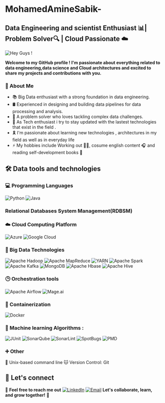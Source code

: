 # MohamedAmineSabik-
## Data Engineering and scientist Enthusiast 📊| Problem Solver🔍 | Cloud Passionate ☁️ 
![Hey Guys !](https://img.shields.io/badge/Hey%20Guys%20!-8A2BE2)

**Welcome to my GitHub profile ! I'm passionate about everything related to data engineering,data science and Cloud architectures  and excited to share my projects and contributions with you.**

### 👧 About Me
- 📚  Big Data enthusiast with a strong foundation in data engineering.
- 🛢️ Experienced in designing and building data pipelines for data processing and analysis.
- 🧩 A problem solver who loves tackling complex data challenges.
- 🌟 As Tech enthusiast i try to stay updated  with the lastest technologies that exist in the field .
- 🎗️ I'm passionate about learning new technologies , architectures in my field as well as in everyday life
- ⚡ My hobbies include Working out 🏋️‍♂️, cosume english content 🎧 and reading self-development books  📖

  

## 🛠 Data tools and technologies
### 💻 Programming Languages
  ![Python](https://img.shields.io/badge/Python-3776AB?style=for-the-badge&logo=python&logoColor=white)
  ![Java](https://img.shields.io/badge/Java-007396?style=for-the-badge&logo=java&logoColor=white&color=pink)
###      Relational Databases System Management(RDBSM)
### ☁️ Cloud Computing Platform 
  ![Azure](https://img.shields.io/badge/AWS-232F3E?style=for-the-badge&logo=amazon-aws&logoColor=white)
  ![Google Cloud](https://img.shields.io/badge/Google%20Cloud-4285F4?style=for-the-badge&logo=google-cloud&logoColor=white)
### 💽 Big Data Technologies 
![Apache Hadoop](https://img.shields.io/badge/Apache%20Hadoop-02569B?style=for-the-badge&logo=apache-hadoop&logoColor=white)
![Apache MapReduce](https://img.shields.io/badge/Apache%20MapReduce-FF7F2A?style=for-the-badge&logo=apache-mapreduce&logoColor=white)
![YARN](https://img.shields.io/badge/YARN-FF7F2A?style=for-the-badge&logo=apache-yarn&logoColor=white)
![Apache Spark](https://img.shields.io/badge/Apache%20Spark-E25A1C?style=for-the-badge&logo=apache-spark&logoColor=white)
![Apache Kafka](https://img.shields.io/badge/Apache%20Kafka-231F20?style=for-the-badge&logo=apache-kafka&logoColor=white)
![MongoDB](https://img.shields.io/badge/MongoDB-black?logo=mongodb)
![Apache Hbase](https://img.shields.io/badge/ApacheHbase-grey?logo=apachehbase&logoColor=%23BE160C)
![Apache Hive ](https://img.shields.io/badge/Apache%20Hive-white?logo=apachehive&logoColor=%23BE160C&color=%23FDEE21)
### 🕒 Orchestration tools
![Apache Airflow](https://img.shields.io/badge/Apache%20Airflow-007A88?style=for-the-badge&logo=apache-airflow&logoColor=white)
![Mage.ai](https://img.shields.io/badge/mage-ai)
### 🐳 Containerization 
![Docker](https://img.shields.io/badge/Docker-2496ED?style=for-the-badge&logo=docker&logoColor=white)
### 🔬 Machine learning Algorithms : 
![JUnit](https://img.shields.io/badge/JUnit-25A162?style=for-the-badge&logo=junit5&logoColor=white)
![SonarQube](https://img.shields.io/badge/SonarQube-4E9BCD?style=for-the-badge&logo=sonarqube&logoColor=white)
![SonarLint](https://img.shields.io/badge/SonarLint-4E9BCD?style=for-the-badge&logo=sonarlint&logoColor=white)
![SpotBugs](https://img.shields.io/badge/SpotBugs-D15548?style=for-the-badge&logo=java&logoColor=white)
![PMD](https://img.shields.io/badge/PMD-005C8E?style=for-the-badge&logo=java&logoColor=white)
### ➕ Other
🐧 Unix-based command line
🐱 Version Control: Git
## 📧 Let's connect 
🔗 **Feel free to reach me  out** [![LinkedIn](https://img.shields.io/badge/LinkedIn-0077B5?style=for-the-badge&logo=linkedin&logoColor=white)](https://www.linkedin.com/in/mohamedaminesabik/)  [![Email](https://img.shields.io/badge/Email-D14836?style=for-the-badge&logo=gmail&logoColor=white)](mohamedaminesabik2003@gmail.com
)
**Let's collaborate, learn, and grow together!** 🚀
